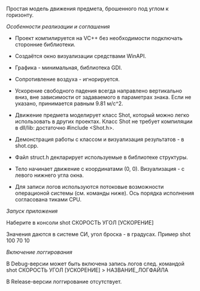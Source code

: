 Простая модель движения предмета, брошенного под углом к горизонту.




*Особенности реализации и соглашения*

* Проект компилируется на VC++ без необходимости подключать сторонние библиотеки.

* Создаётся окно визуализации средствами WinAPI.

* Графика - минимальная, библиотека GDI.

* Сопротивление воздуха - игнорируется.

* Ускорение свободного падения всегда направлено вертикально вниз, вне зависимости от задаваемого в параметрах знака. Если не указано, принимается равным 9.81 м/с^2.

* Движение предмета моделирует класс Shot, который можно легко использовать в других проектах. Класс Shot не требует компиляции в dll/lib: достаточно #include <Shot.h>.

* Демонстрация работы с классом и визуализация результатов - в shot.cpp.

* Файл struct.h декларирует используемые в библиотеке структуры.

* Тело начинает движение с координатами (0, 0). Визуализация - с левого нижнего угла окна.

* Для записи логов используются потоковые возможности операционой системы (см. команды ниже). Ось порядка исполнения согласована тиками CPU.




*Запуск приложения*

Наберите в консоли
    shot СКОРОСТЬ УГОЛ [УСКОРЕНИЕ]

Значения даются в системе СИ, угол броска - в градусах. Пример
    shot 100 70 10




*Включение логгирования*

В Debug-версии может быть включена запись логов след. командой
    shot СКОРОСТЬ УГОЛ [УСКОРЕНИЕ] > НАЗВАНИЕ_ЛОГФАЙЛА

В Release-версии логгирование отсутствует.

